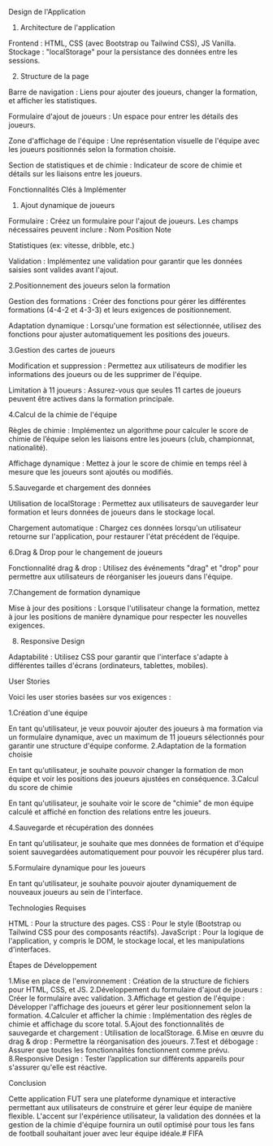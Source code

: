 Design de l'Application

1. Architecture de l'application

Frontend : HTML, CSS (avec Bootstrap ou Tailwind CSS), JS Vanilla.
Stockage : "localStorage" pour la persistance des données entre les sessions.

2. Structure de la page

Barre de navigation : Liens pour ajouter des joueurs, changer la formation, et afficher les statistiques.

Formulaire d'ajout de joueurs : Un espace pour entrer les détails des joueurs.

Zone d'affichage de l'équipe : Une représentation visuelle de l'équipe avec les joueurs positionnés selon la formation choisie.

Section de statistiques et de chimie : Indicateur de score de chimie et détails sur les liaisons entre les joueurs.

Fonctionnalités Clés à Implémenter

1. Ajout dynamique de joueurs

Formulaire : Créez un formulaire pour l'ajout de joueurs. Les champs nécessaires peuvent inclure :
Nom
Position
Note

Statistiques (ex: vitesse, dribble, etc.)

Validation : Implémentez une validation pour garantir que les données saisies sont valides avant l'ajout.

2.Positionnement des joueurs selon la formation

Gestion des formations : Créer des fonctions pour gérer les différentes formations (4-4-2 et 4-3-3) et leurs exigences de positionnement.

Adaptation dynamique : Lorsqu'une formation est sélectionnée, utilisez des fonctions pour ajuster automatiquement les positions des joueurs.

3.Gestion des cartes de joueurs

Modification et suppression : Permettez aux utilisateurs de modifier les informations des joueurs ou de les supprimer de l'équipe.

Limitation à 11 joueurs : Assurez-vous que seules 11 cartes de joueurs peuvent être actives dans la formation principale.

4.Calcul de la chimie de l'équipe

Règles de chimie : Implémentez un algorithme pour calculer le score de chimie de l’équipe selon les liaisons entre les joueurs (club, championnat, nationalité).

Affichage dynamique : Mettez à jour le score de chimie en temps réel à mesure que les joueurs sont ajoutés ou modifiés.

5.Sauvegarde et chargement des données

Utilisation de localStorage : Permettez aux utilisateurs de sauvegarder leur formation et leurs données de joueurs dans le stockage local.

Chargement automatique : Chargez ces données lorsqu'un utilisateur retourne sur l'application, pour restaurer l'état précédent de l’équipe.

6.Drag & Drop pour le changement de joueurs

Fonctionnalité drag & drop : Utilisez des événements 
"drag" et "drop" pour permettre aux utilisateurs de réorganiser les joueurs dans l'équipe.

7.Changement de formation dynamique

Mise à jour des positions : Lorsque l'utilisateur change la formation, mettez à jour les positions de manière dynamique pour respecter les nouvelles exigences.

8. Responsive Design

Adaptabilité : Utilisez CSS pour garantir que l'interface s'adapte à différentes tailles d'écrans (ordinateurs, tablettes, mobiles).

User Stories

Voici les user stories basées sur vos exigences :


1.Création d'une équipe

En tant qu'utilisateur, je veux pouvoir ajouter des joueurs à ma formation via un formulaire dynamique, avec un maximum de 11 joueurs sélectionnés pour garantir une structure d'équipe conforme.
2.Adaptation de la formation choisie

En tant qu'utilisateur, je souhaite pouvoir changer la formation de mon équipe et voir les positions des joueurs ajustées en conséquence.
3.Calcul du score de chimie

En tant qu'utilisateur, je souhaite voir le score de "chimie" de mon équipe calculé et affiché en fonction des relations entre les joueurs.

4.Sauvegarde et récupération des données

En tant qu'utilisateur, je souhaite que mes données de formation et d'équipe soient sauvegardées automatiquement pour pouvoir les récupérer plus tard.

5.Formulaire dynamique pour les joueurs

En tant qu'utilisateur, je souhaite pouvoir ajouter dynamiquement de nouveaux joueurs au sein de l'interface.

Technologies Requises

HTML : Pour la structure des pages.
CSS : Pour le style (Bootstrap ou Tailwind CSS pour des composants réactifs).
JavaScript : Pour la logique de l'application, y compris le DOM, le stockage local, et les manipulations d'interfaces.

Étapes de Développement

1.Mise en place de l'environnement : Création de la structure de fichiers pour HTML, CSS, et JS.
2.Développement du formulaire d'ajout de joueurs : Créer le formulaire avec validation.
3.Affichage et gestion de l'équipe : Développer l'affichage des joueurs et gérer leur positionnement selon la formation.
4.Calculer et afficher la chimie : Implémentation des règles de chimie et affichage du score total.
5.Ajout des fonctionnalités de sauvegarde et chargement : Utilisation de localStorage.
6.Mise en œuvre du drag & drop : Permettre la réorganisation des joueurs.
7.Test et débogage : Assurer que toutes les fonctionnalités fonctionnent comme prévu.
8.Responsive Design : Tester l’application sur différents appareils pour s'assurer qu'elle est réactive.

Conclusion

Cette application FUT sera une plateforme dynamique et interactive permettant aux utilisateurs de construire et gérer leur équipe de manière flexible. L'accent sur l'expérience utilisateur, la validation des données et la gestion de la chimie d'équipe fournira un outil optimisé pour tous les fans de football souhaitant jouer avec leur équipe idéale.# FIFA
